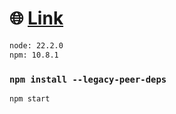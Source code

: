 # 🌐 [Link](https://creator-byte.maxsimov.pro)

```bash
node: 22.2.0
npm: 10.8.1
```

### `npm install --legacy-peer-deps`

```bash
npm start
```
